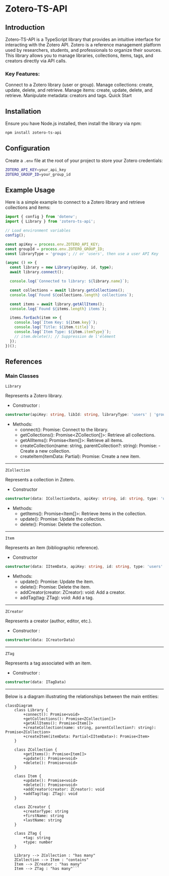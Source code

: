 # Zotero-TS-API

## Introduction
Zotero-TS-API is a TypeScript library that provides an intuitive interface for interacting with the Zotero API. Zotero is a reference management platform used by researchers, students, and professionals to organize their sources. This library allows you to manage libraries, collections, items, tags, and creators directly via API calls.

### Key Features:
Connect to a Zotero library (user or group).
Manage collections: create, update, delete, and retrieve.
Manage items: create, update, delete, and retrieve.
Manipulate metadata: creators and tags.
Quick Start

## Installation
Ensure you have Node.js installed, then install the library via npm:
```bash
npm install zotero-ts-api
```

## Configuration
Create a `.env` file at the root of your project to store your Zotero credentials:
```bash
ZOTERO_API_KEY=your_api_key
ZOTERO_GROUP_ID=your_group_id
```

## Example Usage
Here is a simple example to connect to a Zotero library and retrieve collections and items:
```typescript
import { config } from 'dotenv';
import { Library } from 'zotero-ts-api';

// Load environment variables
config();

const apiKey = process.env.ZOTERO_API_KEY;
const groupId = process.env.ZOTERO_GROUP_ID;
const libraryType = 'groups'; // or 'users', then use a user API Key

(async () => {
  const library = new Library(apiKey, id, type);
  await library.connect();

  console.log(`Connected to library: ${library.name}`);

  const collections = await library.getCollections();
  console.log(`Found ${collections.length} collections`);

  const items = await library.getAllItems();
  console.log(`Found ${items.length} items`);

  items.forEach(item => {
    console.log(`Item Key: ${item.key}`);
    console.log(`Title: ${item.title}`);
    console.log(`Item Type: ${item.itemType}`);
    // item.delete(); // Suppression de l'élément    
  });
})();
```
## References
### Main Classes
`Library`

Represents a Zotero library.

- Constructor :
```typescript
constructor(apiKey: string, libId: string, libraryType: 'users' | 'groups')
```

- Methods:
    - connect(): Promise<void>: Connect to the library.
    - getCollections(): Promise<ZCollection[]>: Retrieve all collections.
    - getAllItems(): Promise<Item[]>: Retrieve all items.
    - createCollection(name: string, parentCollection?: string): Promise<ZCollection>:     - Create a new collection.
    - createItem(itemData: Partial<IItemData>): Promise<Item>: Create a new item.

---
`ZCollection`

Represents a collection in Zotero.
- Constructor
```typescript
constructor(data: ICollectionData, apiKey: string, id: string, type: 'users' | 'groups')
```
- Methods:
    - getItems(): Promise<Item[]>: Retrieve items in the collection.
    - update(): Promise<void>: Update the collection.
    - delete(): Promise<void>: Delete the collection.

---

`Item`

Represents an item (bibliographic reference).

- Constructor
```typescript
constructor(data: IItemData, apiKey: string, id: string, type: 'users' | 'groups')
```

- Methods:
    - update(): Promise<void>: Update the item.
    - delete(): Promise<void>: Delete the item.
    - addCreator(creator: ZCreator): void: Add a creator.
    - addTag(tag: ZTag): void: Add a tag.
---
`ZCreator`

Represents a creator (author, editor, etc.).

- Constructor :
```typescript
constructor(data: ICreatorData)
```
---
`ZTag`

Represents a tag associated with an item.

- Constructor :
```typescript
constructor(data: ITagData)
```
---
Below is a diagram illustrating the relationships between the main entities:

```mermaid
classDiagram
    class Library {
        +connect(): Promise<void>
        +getCollections(): Promise<ZCollection[]>
        +getAllItems(): Promise<Item[]>
        +createCollection(name: string, parentCollection?: string): Promise<ZCollection>
        +createItem(itemData: Partial<IItemData>): Promise<Item>
    }

    class ZCollection {
        +getItems(): Promise<Item[]>
        +update(): Promise<void>
        +delete(): Promise<void>
    }

    class Item {
        +update(): Promise<void>
        +delete(): Promise<void>
        +addCreator(creator: ZCreator): void
        +addTag(tag: ZTag): void
    }

    class ZCreator {
        +creatorType: string
        +firstName: string
        +lastName: string
    }

    class ZTag {
        +tag: string
        +type: number
    }

    Library --> ZCollection : "has many"
    ZCollection --> Item : "contains"
    Item --> ZCreator : "has many"
    Item --> ZTag : "has many"```
    

